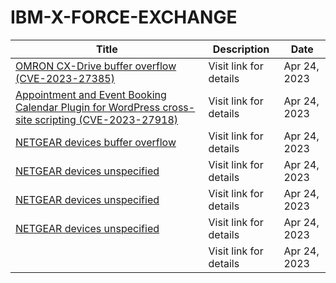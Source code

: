 

# IBM-X-FORCE-EXCHANGE

 |Title|Description|Date|
 |---|---|---|
 |[OMRON CX-Drive buffer overflow (CVE-2023-27385)](https://exchange.xforce.ibmcloud.com/activity/list?filter=Vulnerabilities)|Visit link for details|Apr 24, 2023|
 |[Appointment and Event Booking Calendar Plugin for WordPress cross-site scripting (CVE-2023-27918)](https://exchange.xforce.ibmcloud.com/activity/list?filter=Vulnerabilities)|Visit link for details|Apr 24, 2023|
 |[NETGEAR devices buffer overflow](https://exchange.xforce.ibmcloud.com/activity/list?filter=Vulnerabilities)|Visit link for details|Apr 24, 2023|
 |[NETGEAR devices unspecified](https://exchange.xforce.ibmcloud.com/activity/list?filter=Vulnerabilities)|Visit link for details|Apr 24, 2023|
 |[NETGEAR devices unspecified](https://exchange.xforce.ibmcloud.com/activity/list?filter=Vulnerabilities)|Visit link for details|Apr 24, 2023|
 |[NETGEAR devices unspecified](https://exchange.xforce.ibmcloud.com/activity/list?filter=Vulnerabilities)|Visit link for details|Apr 24, 2023|
 |[](https://exchange.xforce.ibmcloud.com/activity/list?filter=Vulnerabilities)|Visit link for details|Apr 24, 2023|
 